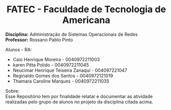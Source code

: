<h1 align="center"> FATEC - Faculdade de Tecnologia de Americana </h1>

<b>Disciplina:</b> Administração de Sistemas Operacionais de Redes<br>
<b>Professor:</b> Rossano Pablo Pinto

Alunos - RA:
* Caio Henrique Moreira - 0040972211003
* karen Pitta Polido - 0040972211045
* Neucimar Henrique Teixeira Zanaqui - 004097221047
* Reginaldo Gomes dos Santos - 0040972121019
* Thamara Caroline Marques  - 0040972211035

Sobre:<br>
Esse Repositório tem por finalidade relatar e documentar as atividade realizadas pelo grupo de alunos no projeto da disciplina citada acima.
